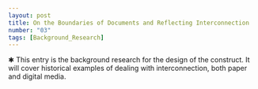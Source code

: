 ```yaml
---
layout: post
title: On the Boundaries of Documents and Reflecting Interconnection
number: "03"
tags: [Background_Research]
---
```


&#10033; This entry is the background research for the design of the construct. It will cover historical examples of dealing with interconnection, both paper and digital media.
